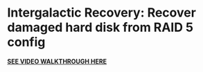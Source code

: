 # Intergalactic Recovery: Recover damaged hard disk from RAID 5 config
**[SEE VIDEO WALKTHROUGH HERE](https://youtu.be/Nn9RVroH9Ww)**